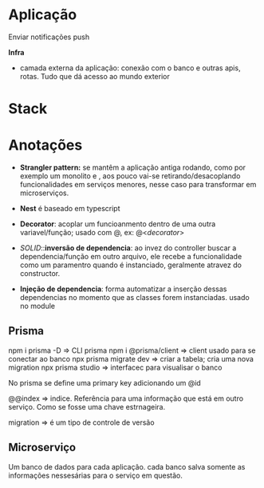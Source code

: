 # Aplicação
  Enviar notificações push

  **Infra**  
  - camada externa da aplicação: conexão com o banco e outras apis, rotas. Tudo que dá acesso ao mundo exterior
# Stack


# Anotações
  - **Strangler pattern:** se mantêm a aplicação antiga rodando, como por exemplo um monolito e , aos pouco vai-se retirando/desacoplando funcionalidades em serviços menores, nesse caso para transformar em microserviços.

  - **Nest** é baseado em typescript

  - **Decorator**: acoplar um funcioanmento dentro de uma outra variavel/função; usado com @, ex: @<*decorator*>

  - *SOLID*::**inversão de dependencia**: ao invez do controller buscar a dependencia/função em outro arquivo, ele recebe a funcionalidade como um paramentro quando é instanciado, geralmente atravez do constructor.

  - **Injeção de dependencia**: forma automatizar a inserção dessas dependencias no momento que as classes forem instanciadas. usado no module

  ## Prisma
  npm i prisma -D => CLI prisma
  npm i @prisma/client => client usado para se conectar ao banco
  npx prisma migrate dev => criar a tabela; cria uma nova migration
  npx prisma studio => interfacec para visualisar o banco


  No prisma se define uma primary key adicionando um @id  

  @@index => indice. Referência para uma informação que está em outro serviço. Como se fosse uma chave estrnageira. 

  migration => é um tipo de controle de versão
  ## Microserviço
  Um banco de dados para cada aplicação.
  cada banco salva somente as informações nessesárias para o serviço em questão.

